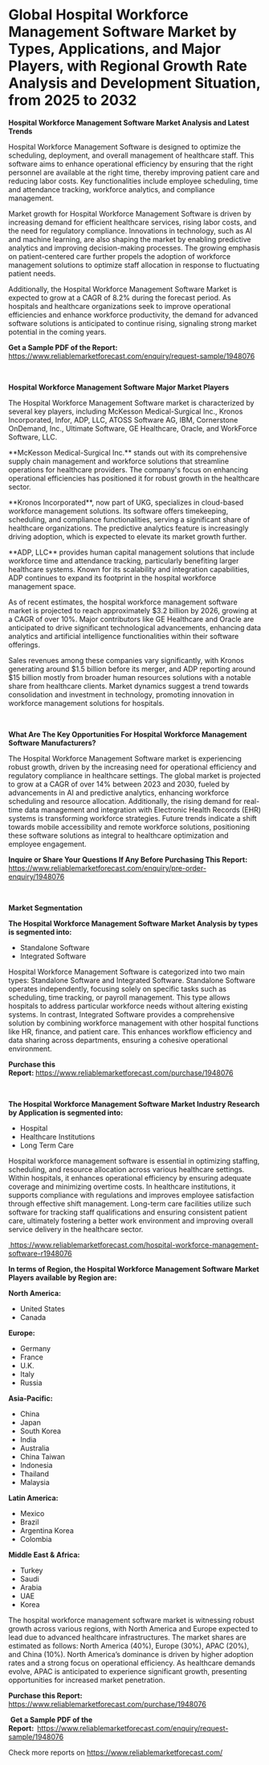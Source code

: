 <p><h1>Global Hospital Workforce Management Software Market by Types, Applications, and Major Players, with Regional Growth Rate Analysis and Development Situation, from 2025 to 2032</h1></p><p><strong>Hospital Workforce Management Software Market Analysis and Latest Trends</strong></p>
<p><p>Hospital Workforce Management Software is designed to optimize the scheduling, deployment, and overall management of healthcare staff. This software aims to enhance operational efficiency by ensuring that the right personnel are available at the right time, thereby improving patient care and reducing labor costs. Key functionalities include employee scheduling, time and attendance tracking, workforce analytics, and compliance management.</p><p>Market growth for Hospital Workforce Management Software is driven by increasing demand for efficient healthcare services, rising labor costs, and the need for regulatory compliance. Innovations in technology, such as AI and machine learning, are also shaping the market by enabling predictive analytics and improving decision-making processes. The growing emphasis on patient-centered care further propels the adoption of workforce management solutions to optimize staff allocation in response to fluctuating patient needs. </p><p>Additionally, the Hospital Workforce Management Software Market is expected to grow at a CAGR of 8.2% during the forecast period. As hospitals and healthcare organizations seek to improve operational efficiencies and enhance workforce productivity, the demand for advanced software solutions is anticipated to continue rising, signaling strong market potential in the coming years.</p></p>
<p><strong>Get a Sample PDF of the Report:&nbsp;</strong> <a href="https://www.reliablemarketforecast.com/enquiry/request-sample/1948076?utm_campaign=2325&utm_medium=2&utm_source=Github&utm_content=ia&utm_term=10032025&utm_id=hospital-workforce-management-software">https://www.reliablemarketforecast.com/enquiry/request-sample/1948076</a></p>
<p>&nbsp;</p>
<p><strong>Hospital Workforce Management Software Major Market Players</strong></p>
<p><p>The Hospital Workforce Management Software market is characterized by several key players, including McKesson Medical-Surgical Inc., Kronos Incorporated, Infor, ADP, LLC, ATOSS Software AG, IBM, Cornerstone OnDemand, Inc., Ultimate Software, GE Healthcare, Oracle, and WorkForce Software, LLC. </p><p>**McKesson Medical-Surgical Inc.** stands out with its comprehensive supply chain management and workforce solutions that streamline operations for healthcare providers. The company's focus on enhancing operational efficiencies has positioned it for robust growth in the healthcare sector.</p><p>**Kronos Incorporated**, now part of UKG, specializes in cloud-based workforce management solutions. Its software offers timekeeping, scheduling, and compliance functionalities, serving a significant share of healthcare organizations. The predictive analytics feature is increasingly driving adoption, which is expected to elevate its market growth further.</p><p>**ADP, LLC** provides human capital management solutions that include workforce time and attendance tracking, particularly benefiting larger healthcare systems. Known for its scalability and integration capabilities, ADP continues to expand its footprint in the hospital workforce management space.</p><p>As of recent estimates, the hospital workforce management software market is projected to reach approximately $3.2 billion by 2026, growing at a CAGR of over 10%. Major contributors like GE Healthcare and Oracle are anticipated to drive significant technological advancements, enhancing data analytics and artificial intelligence functionalities within their software offerings.</p><p>Sales revenues among these companies vary significantly, with Kronos generating around $1.5 billion before its merger, and ADP reporting around $15 billion mostly from broader human resources solutions with a notable share from healthcare clients. Market dynamics suggest a trend towards consolidation and investment in technology, promoting innovation in workforce management solutions for hospitals.</p></p>
<p>&nbsp;</p>
<p><strong>What Are The Key Opportunities For Hospital Workforce Management Software Manufacturers?</strong></p>
<p><p>The Hospital Workforce Management Software market is experiencing robust growth, driven by the increasing need for operational efficiency and regulatory compliance in healthcare settings. The global market is projected to grow at a CAGR of over 14% between 2023 and 2030, fueled by advancements in AI and predictive analytics, enhancing workforce scheduling and resource allocation. Additionally, the rising demand for real-time data management and integration with Electronic Health Records (EHR) systems is transforming workforce strategies. Future trends indicate a shift towards mobile accessibility and remote workforce solutions, positioning these software solutions as integral to healthcare optimization and employee engagement.</p></p>
<p><strong>Inquire or Share Your Questions If Any Before Purchasing This Report:</strong> <a href="https://www.reliablemarketforecast.com/enquiry/pre-order-enquiry/1948076?utm_campaign=2325&utm_medium=2&utm_source=Github&utm_content=ia&utm_term=10032025&utm_id=hospital-workforce-management-software">https://www.reliablemarketforecast.com/enquiry/pre-order-enquiry/1948076</a></p>
<p>&nbsp;</p>
<p><strong>Market Segmentation</strong></p>
<p><strong>The Hospital Workforce Management Software Market Analysis by types is segmented into:</strong></p>
<p><ul><li>Standalone Software</li><li>Integrated Software</li></ul></p>
<p><p>Hospital Workforce Management Software is categorized into two main types: Standalone Software and Integrated Software. Standalone Software operates independently, focusing solely on specific tasks such as scheduling, time tracking, or payroll management. This type allows hospitals to address particular workforce needs without altering existing systems. In contrast, Integrated Software provides a comprehensive solution by combining workforce management with other hospital functions like HR, finance, and patient care. This enhances workflow efficiency and data sharing across departments, ensuring a cohesive operational environment.</p></p>
<p><strong>Purchase this Report:&nbsp;</strong><a href="https://www.reliablemarketforecast.com/purchase/1948076?utm_campaign=2325&utm_medium=2&utm_source=Github&utm_content=ia&utm_term=10032025&utm_id=hospital-workforce-management-software">https://www.reliablemarketforecast.com/purchase/1948076</a></p>
<p>&nbsp;</p>
<p><strong>The Hospital Workforce Management Software Market Industry Research by Application is segmented into:</strong></p>
<p><ul><li>Hospital</li><li>Healthcare Institutions</li><li>Long Term Care</li></ul></p>
<p><p>Hospital workforce management software is essential in optimizing staffing, scheduling, and resource allocation across various healthcare settings. Within hospitals, it enhances operational efficiency by ensuring adequate coverage and minimizing overtime costs. In healthcare institutions, it supports compliance with regulations and improves employee satisfaction through effective shift management. Long-term care facilities utilize such software for tracking staff qualifications and ensuring consistent patient care, ultimately fostering a better work environment and improving overall service delivery in the healthcare sector.</p></p>
<p><a href="https://www.reliablemarketforecast.com/hospital-workforce-management-software-r1948076?utm_campaign=2325&utm_medium=2&utm_source=Github&utm_content=ia&utm_term=10032025&utm_id=hospital-workforce-management-software">&nbsp;https://www.reliablemarketforecast.com/hospital-workforce-management-software-r1948076</a></p>
<p><strong>In terms of Region, the Hospital Workforce Management Software Market Players available by Region are:</strong></p>
<p>
    <p> <strong> North America: </strong>
        <ul>
            <li>United States</li>
            <li>Canada</li>
        </ul>
        </p> 
    <p> <strong> Europe: </strong>
        <ul>
            <li>Germany</li>
            <li>France</li>
            <li>U.K.</li>
            <li>Italy</li>
            <li>Russia</li>
        </ul>
        </p> 
    <p> <strong> Asia-Pacific: </strong>
        <ul>
            <li>China</li>
            <li>Japan</li>
            <li>South Korea</li>
            <li>India</li>
            <li>Australia</li>
            <li>China Taiwan</li>
            <li>Indonesia</li>
            <li>Thailand</li>
            <li>Malaysia</li>
        </ul>
        </p> 
    <p> <strong> Latin America: </strong>
        <ul>
            <li>Mexico</li>
            <li>Brazil</li>
            <li>Argentina Korea</li>
            <li>Colombia</li>
        </ul>
        </p> 
    <p> <strong> Middle East & Africa: </strong>
        <ul>
            <li>Turkey</li>
            <li>Saudi</li>
            <li>Arabia</li>
            <li>UAE</li>
            <li>Korea</li>
        </ul>
    </p>
    </p>
<p><p>The hospital workforce management software market is witnessing robust growth across various regions, with North America and Europe expected to lead due to advanced healthcare infrastructures. The market shares are estimated as follows: North America (40%), Europe (30%), APAC (20%), and China (10%). North America’s dominance is driven by higher adoption rates and a strong focus on operational efficiency. As healthcare demands evolve, APAC is anticipated to experience significant growth, presenting opportunities for increased market penetration.</p></p>
<p><strong>Purchase this Report: </strong><a href="https://www.reliablemarketforecast.com/purchase/1948076?utm_campaign=2325&utm_medium=2&utm_source=Github&utm_content=ia&utm_term=10032025&utm_id=hospital-workforce-management-software">https://www.reliablemarketforecast.com/purchase/1948076</a></p>
<p>&nbsp;<strong>Get a Sample PDF of the Report:&nbsp;&nbsp;</strong><a href="https://www.reliablemarketforecast.com/enquiry/request-sample/1948076?utm_campaign=2325&utm_medium=2&utm_source=Github&utm_content=ia&utm_term=10032025&utm_id=hospital-workforce-management-software">https://www.reliablemarketforecast.com/enquiry/request-sample/1948076</a></p>
<p><strong></strong></p>
<p>Check more reports on <a href="https://www.reliablemarketforecast.com/?utm_campaign=2325&utm_medium=2&utm_source=Github&utm_content=ia&utm_term=10032025&utm_id=hospital-workforce-management-software">https://www.reliablemarketforecast.com/</a></p>